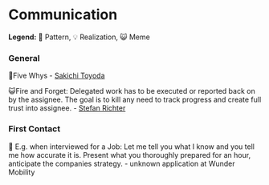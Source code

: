 # Communication

**Legend:** 🐾 Pattern, 💡 Realization, 😺 Meme

### General

🐾Five Whys - [Sakichi Toyoda](https://en.wikipedia.org/wiki/5_Whys)

😺Fire and Forget: Delegated work has to be executed or reported back on by the assignee. The goal is to kill any need to track progress and create full trust into assignee. - [Stefan Richter](https://www.linkedin.com/in/smartrevolution)

### First Contact

🐾 E.g. when interviewed for a Job: Let me tell you what I know and you tell me how accurate it is. Present what you thoroughly prepared for an hour, anticipate the companies strategy. - unknown application at Wunder Mobility

